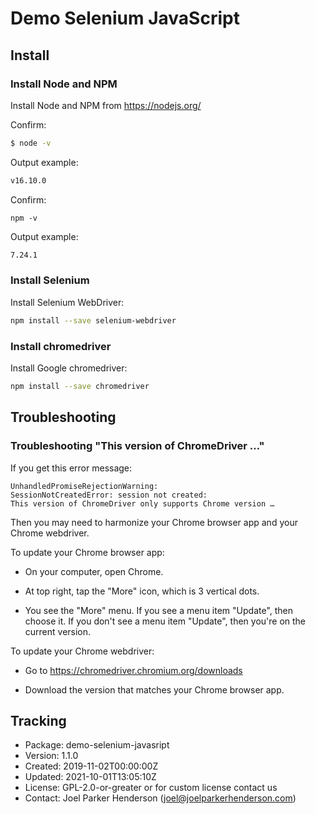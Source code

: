 # Demo Selenium JavaScript


## Install 


### Install Node and NPM

Install Node and NPM from https://nodejs.org/

Confirm:

```sh
$ node -v
```

Output example:

```sh
v16.10.0
```

Confirm:

```
npm -v
```

Output example:

```sh
7.24.1
```


### Install Selenium

Install Selenium WebDriver:

```sh
npm install --save selenium-webdriver
```


### Install chromedriver

Install Google chromedriver:

```sh
npm install --save chromedriver
```


## Troubleshooting


### Troubleshooting "This version of ChromeDriver …"

If you get this error message:

```
UnhandledPromiseRejectionWarning: 
SessionNotCreatedError: session not created: 
This version of ChromeDriver only supports Chrome version …
```

Then you may need to harmonize your Chrome browser app and your Chrome webdriver.

To update your Chrome browser app:

* On your computer, open Chrome.

* At top right, tap the "More" icon, which is 3 vertical dots.

* You see the "More" menu. If you see a menu item "Update", then choose it. If you don't see a menu item "Update", then  you're on the current version.

To update your Chrome webdriver:

* Go to https://chromedriver.chromium.org/downloads

* Download the version that matches your Chrome browser app.


## Tracking

  * Package: demo-selenium-javasript
  * Version: 1.1.0
  * Created: 2019-11-02T00:00:00Z
  * Updated: 2021-10-01T13:05:10Z
  * License: GPL-2.0-or-greater or for custom license contact us
  * Contact: Joel Parker Henderson (joel@joelparkerhenderson.com)

